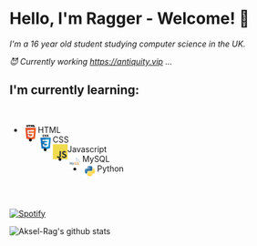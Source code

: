 # Hello, I'm Ragger - Welcome! 👋

_I'm a 16 year old student studying computer science in the UK._

_😈 Currently working https://antiquity.vip ..._


## I'm currently learning:
<br />

* HTML <img align="left" alt="HTML5" width="26px" src="https://raw.githubusercontent.com/github/explore/80688e429a7d4ef2fca1e82350fe8e3517d3494d/topics/html/html.png" />
* CSS <img align="left" alt="CSS3" width="26px" src="https://raw.githubusercontent.com/github/explore/80688e429a7d4ef2fca1e82350fe8e3517d3494d/topics/css/css.png" />
* Javascript <img align="left" alt="JavaScript" width="26px" src="https://raw.githubusercontent.com/github/explore/80688e429a7d4ef2fca1e82350fe8e3517d3494d/topics/javascript/javascript.png" />
* MySQL <img align="left" alt="MySQL" width="26px" src="https://raw.githubusercontent.com/github/explore/80688e429a7d4ef2fca1e82350fe8e3517d3494d/topics/mysql/mysql.png" />
* Python <img align="left" alt="CSS3" width="26px" src="https://raw.githubusercontent.com/github/explore/80688e429a7d4ef2fca1e82350fe8e3517d3494d/topics/python/python.png" />
<br />
<br />


[![Spotify](https://my-site-omega.vercel.app/api/spotify)](https://open.spotify.com/user/hkgmzhjemhzlah3aizhv3jcsp)

![Aksel-Rag's github stats](https://github-readme-stats.vercel.app/api?username=aksel-rag&count_private=true)


